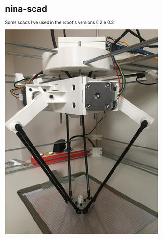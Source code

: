 # nina-scad
Some scads I've used in the robot's versions 0.2 e 0.3 

![nina robot version 0.2](https://raw.githubusercontent.com/doleron/nina-scad/master/IMG_0847.JPG)
